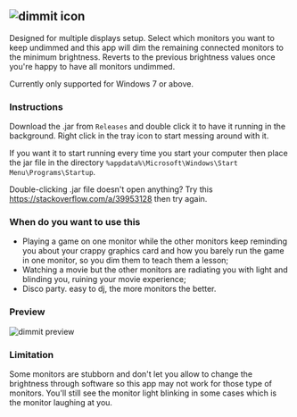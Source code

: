 ![dimmit icon](https://i.imgur.com/HnvGnRy.png)
<br />
---

Designed for multiple displays setup.
Select which monitors you want to keep undimmed and this app will dim the remaining connected monitors to the minimum brightness. Reverts to the previous brightness values once you're happy to have all monitors undimmed.

Currently only supported for Windows 7 or above.

### Instructions
Download the .jar from `Releases` and double click it to have it running in the background. Right click in the tray icon to start messing around with it.

If you want it to start running every time you start your computer then place the jar file in the directory `%appdata%\Microsoft\Windows\Start Menu\Programs\Startup`.

Double-clicking .jar file doesn't open anything? Try this https://stackoverflow.com/a/39953128 then try again.

### When do you want to use this
- Playing a game on one monitor while the other monitors keep reminding you about your crappy graphics card and how you barely run the game in one monitor, so you dim them to teach them a lesson;
- Watching a movie but the other monitors are radiating you with light and blinding you, ruining your movie experience;
- Disco party. easy to dj, the more monitors the better. 

### Preview
![dimmit preview](https://i.gyazo.com/b97a7a9da6ab969d07003386dca46b7f.png)


### Limitation
Some monitors are stubborn and don't let you allow to change the brightness through software so this app may not work for those type of monitors. You'll still see the monitor light blinking in some cases which is the monitor laughing at you.
